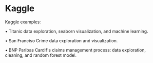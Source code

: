 # Kaggle
Kaggle examples: 

•	Titanic data exploration, seaborn visualization, and machine learning.

•	San Franciso Crime data exploration and visualization.

•	BNP Paribas Cardif's claims management process: data exploration, cleaning, and random forest model.


